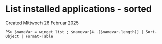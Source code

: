 # List installed applications - sorted
Created Mittwoch 26 Februar 2025

``PS> $nameVar = winget list ; $namevar[4..($namevar.length)] | Sort-Object | Format-Table``


